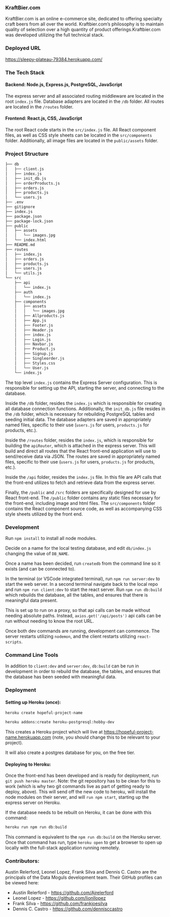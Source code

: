 ### **KraftBier.com**

KraftBier.com is an online e-commerce site, dedicated to offering specialty craft beers from all over the world. Kraftbier.com’s philosophy is to maintain quality of selection over a high quantity of product offerings.Kraftbier.com was developed utilizing the full technical stack.


### **Deployed URL**

https://sleepy-plateau-79384.herokuapp.com/


### **The Tech Stack**

#### **Backend: Node.js, Express.js, PostgreSQL, JavaScript**

The express server and all associated routing middleware are located in the root `index.js` file.  Database adapters are located in the `/db` folder. All routes are located in the `/routes` folder.

#### **Frontend: React.js, CSS, JavaScript**

The root React code starts in the `src/index.js` file. All React component files, as well as CSS style sheets can be located in the `src/components` folder. Additionally, all image files are located in the `public/assets` folder.


### **Project Structure**

```bash
├── db
│   ├── client.js
│   ├── index.js
│   ├── init_db.js
│   ├── orderProducts.js
│   ├── orders.js
│   ├── products.js
│   └── users.js
├── .env
├── gitignore
├── index.js
├── package.json
├── package-lock.json
├── public
│   ├── assets
│   │   └── images.jpg
│   └── index.html
├── README.md
├── routes
│   ├── index.js
│   ├── orders.js
│   ├── products.js
│   ├── users.js
│   └── utils.js
└── src
    ├── api
    │   └── index.js
    ├── auth
    │   └── index.js
    ├── components
    │   ├── assets
    │   │   └── images.jpg
    │   ├── Allproducts.js
    │   ├── App.js
    │   ├── Footer.js
    │   ├── Header.js
    │   ├── index.js
    │   ├── Login.js
    │   ├── Navbar.js
    │   ├── Product.js
    │   ├── Signup.js
    │   ├── Singleorder.js
    │   ├── Styles.css
    │   └── User.js
    └── index.js
```

The top level `index.js` contains the Express Server configuration. This is responsible for setting up the API, starting the server, and connecting to the database.
 
Inside the `/db` folder, resides the `index.js` which is responsible for creating all database connection functions. Additionally, the `init_db.js` file resides in the `/db` folder, which is necessary for rebuilding PostgreSQL tables and seeding initial data. The database adapters are saved in appropriately named files, specific to their use (`users.js` for users, `products.js` for products, etc.).
 
Inside the `/routes` folder, resides the `index.js`, which is responsible for building the `apiRouter`, which is attached in the express server. This will build and direct all routes that the React front-end application will use to send/receive data via JSON. The routes are saved in appropriately named files, specific to their use (`users.js` for users, `products.js` for products, etc.).
 
Inside the `/api` folder, resides the `index.js` file. In this file are API calls that the front-end utilizes to fetch and retrieve data from the express server.
 
Finally, the `/public` and `/src` folders are specifically designed for use by React front-end. The `/public` folder contains any static files necessary for the front-end, including image and html files. The `src/components` folder contains the React component source code, as well as accompanying CSS style sheets utilized by the front end.


### **Development**

Run `npm install` to install all node modules.
 
Decide on a name for the local testing database, and edit `db/index.js` changing the value of `DB_NAME`.

Once a name has been decided, run `createdb` from the command line so it exists (and can be connected to).
 
In the terminal (or VSCode integrated terminal), run `npm run server:dev` to start the web server. In a second terminal navigate back to the local repo and run `npm run client:dev` to start the react server. Run `npm run db:build` which rebuilds the database, all the tables, and ensures that there is meaningful data present.

This is set up to run on a proxy, so that api calls can be made without needing absolute paths. Instead, `axios.get('/api/posts')` api calls can be run without needing to know the root URL.

Once both dev commands are running, development can commence. The server restarts utilizing `nodemon`, and the client restarts utilizing `react-scripts`.


### **Command Line Tools**

In addition to `client:dev` and `server:dev`, `db:build` can be run in development in order to rebuild the database, the tables, and ensures that the database has been seeded with meaningful data.


### **Deployment**

#### **Setting up Heroku (once):**

```bash
heroku create hopeful-project-name

heroku addons:create heroku-postgresql:hobby-dev
```

This creates a Heroku project which will live at https://hopeful-project-name.herokuapp.com (note, you should change this to be relevant to your project).

It will also create a postgres database for you, on the free tier.

#### **Deploying to Heroku:**

Once the front-end has been developed and is ready for deployment, run `git push heroku master`. Note: the git repository has to be clean for this to work (which is why two git commands live as part of getting ready to deploy, above). This will send off the new code to heroku, will install the node modules on their server, and will `run npm start`, starting up the express server on Heroku.

If the database needs to be rebuilt on Heroku, it can be done with this command:

```bash
heroku run npm run db:build
```

This command is equivalent to the `npm run db:build` on the Heroku server. Once that command has run, type `heroku open` to get a browser to open up locally with the full-stack application running remotely.


### **Contributors:**

Austin Relerford, Leonel Lopez, Frank Silva and Dennis C. Castro are the principals of the Data Moguls development team. Their GitHub profiles can be viewed here:

* Austin Relerford - https://github.com/Ajrelerford
* Leonel Lopez - https://github.com/lionllopez
* Frank Silva - https://github.com/frankjoesilva
* Dennis C. Castro - https://github.com/dennisccastro

